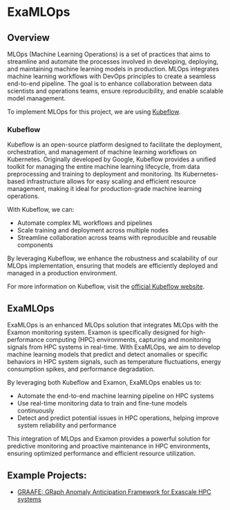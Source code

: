 # ExaMLOps

## Overview

MLOps (Machine Learning Operations) is a set of practices that aims to streamline and automate the processes involved in developing, deploying, and maintaining machine learning models in production. MLOps integrates machine learning workflows with DevOps principles to create a seamless end-to-end pipeline. The goal is to enhance collaboration between data scientists and operations teams, ensure reproducibility, and enable scalable model management.

To implement MLOps for this project, we are using [Kubeflow](https://www.kubeflow.org/).

### Kubeflow

Kubeflow is an open-source platform designed to facilitate the deployment, orchestration, and management of machine learning workflows on Kubernetes. Originally developed by Google, Kubeflow provides a unified toolkit for managing the entire machine learning lifecycle, from data preprocessing and training to deployment and monitoring. Its Kubernetes-based infrastructure allows for easy scaling and efficient resource management, making it ideal for production-grade machine learning operations.

With Kubeflow, we can:

- Automate complex ML workflows and pipelines
- Scale training and deployment across multiple nodes
- Streamline collaboration across teams with reproducible and reusable components

By leveraging Kubeflow, we enhance the robustness and scalability of our MLOps implementation, ensuring that models are efficiently deployed and managed in a production environment.

For more information on Kubeflow, visit the [official Kubeflow website](https://www.kubeflow.org/).

## ExaMLOps

ExaMLOps is an enhanced MLOps solution that integrates MLOps with the Examon monitoring system. Examon is specifically designed for high-performance computing (HPC) environments, capturing and monitoring signals from HPC systems in real-time. With ExaMLOps, we aim to develop machine learning models that predict and detect anomalies or specific behaviors in HPC system signals, such as temperature fluctuations, energy consumption spikes, and performance degradation.

By leveraging both Kubeflow and Examon, ExaMLOps enables us to:

- Automate the end-to-end machine learning pipeline on HPC systems
- Use real-time monitoring data to train and fine-tune models continuously
- Detect and predict potential issues in HPC operations, helping improve system reliability and performance

This integration of MLOps and Examon provides a powerful solution for predictive monitoring and proactive maintenance in HPC environments, ensuring optimized performance and efficient resource utilization.

## Example Projects:

- [GRAAFE: GRaph Anomaly Anticipation Framework for Exascale HPC systems](./examples/GRAAFE/)